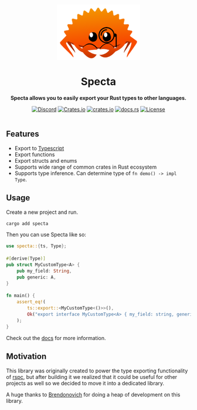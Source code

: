 <div align="center">
    <img height="150" src=".github/logo.png" alt="Specta Logo"></img>
    <h1>Specta</h1>
    <p><b>Specta allows you to easily export your Rust types to other languages.</b></p>
    <a href="https://discord.gg/4V9M5sksw8"><img src="https://img.shields.io/discord/1011665225809924136?style=flat-square" alt="Discord"></a>
    <a href="https://crates.io/crates/specta"><img src="https://img.shields.io/crates/d/specta?style=flat-square" alt="Crates.io"></a>
    <a href="https://crates.io/crates/specta"><img src="https://img.shields.io/crates/v/specta.svg?style=flat-square"
    alt="crates.io" /></a>
    <a href="https://docs.rs/specta"><img src="https://img.shields.io/badge/docs-latest-blue.svg?style=flat-square" alt="docs.rs" /></a>
    <a href="/LICENSE.md"><img src="https://img.shields.io/crates/l/specta?style=flat-square" alt="License"></a>
</div>

<br>

## Features

 - Export to [Typescript](https://www.typescriptlang.org)
 - Export functions
 - Export structs and enums
 - Supports wide range of common crates in Rust ecosystem
 - Supports type inference. Can determine type of `fn demo() -> impl Type`.

## Usage

Create a new project and run.

```bash
cargo add specta
```

Then you can use Specta like so:

```rust
use specta::{ts, Type};

#[derive(Type)]
pub struct MyCustomType<A> {
    pub my_field: String,
    pub generic: A,
}

fn main() {
    assert_eq!(
        ts::export::<MyCustomType<()>>(),
        Ok("export interface MyCustomType<A> { my_field: string, generic: A }".to_string())
    );
}
```

Check out the [docs](https://docs.rs/specta) for more information.


## Motivation

This library was originally created to power the type exporting functionality of [rspc](https://rspc.dev), but after building it we realized that it could be useful for other projects as well so we decided to move it into a dedicated library.

A huge thanks to [Brendonovich](https://github.com/brendonovich) for doing a heap of development on this library.
